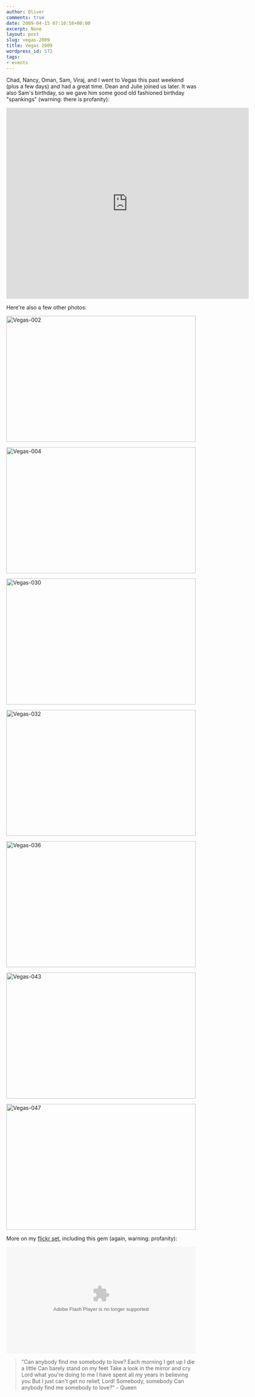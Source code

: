 ```yaml
---
author: Oliver
comments: true
date: 2009-04-15 07:10:58+00:00
excerpt: None
layout: post
slug: vegas-2009
title: Vegas 2009
wordpress_id: 572
tags:
- events
---
```


Chad, Nancy, Oman, Sam, Viraj, and I went to Vegas this past weekend (plus a few days) and had a great time.  Dean and Julie joined us later.  It was also Sam's birthday, so we gave him some good old fashioned birthday "spankings" (warning: there is profanity):

<object width="640" height="505"><param name="movie" value="http://www.youtube.com/v/EzrlL_jGAkU&hl=en&fs=1&rel=0&color1=0x3a3a3a&color2=0x999999"></param><param name="allowFullScreen" value="true"></param><param name="allowscriptaccess" value="always"></param><embed src="http://www.youtube.com/v/EzrlL_jGAkU&hl=en&fs=1&rel=0&color1=0x3a3a3a&color2=0x999999" type="application/x-shockwave-flash" allowscriptaccess="always" allowfullscreen="true" width="640" height="505"></embed></object>

Here're also a few other photos:

<a href="http://www.flickr.com/photos/owiber/3443279431/" title="Vegas-002 by owiber, on Flickr"><img src="http://farm4.static.flickr.com/3627/3443279431_881e9f5341.jpg" width="500" height="333" alt="Vegas-002" /></a>

<a href="http://www.flickr.com/photos/owiber/3443280129/" title="Vegas-004 by owiber, on Flickr"><img src="http://farm4.static.flickr.com/3381/3443280129_f090d0baea.jpg" width="500" height="333" alt="Vegas-004" /></a>

<a href="http://www.flickr.com/photos/owiber/3443289857/" title="Vegas-030 by owiber, on Flickr"><img src="http://farm4.static.flickr.com/3651/3443289857_ea3b1401f5.jpg" width="500" height="333" alt="Vegas-030" /></a>

<a href="http://www.flickr.com/photos/owiber/3443290663/" title="Vegas-032 by owiber, on Flickr"><img src="http://farm4.static.flickr.com/3332/3443290663_0ffa72e4e4.jpg" width="500" height="333" alt="Vegas-032" /></a>

<a href="http://www.flickr.com/photos/owiber/3443292679/" title="Vegas-036 by owiber, on Flickr"><img src="http://farm4.static.flickr.com/3178/3443292679_27db0e1787.jpg" width="500" height="333" alt="Vegas-036" /></a>

<a href="http://www.flickr.com/photos/owiber/3443297043/" title="Vegas-043 by owiber, on Flickr"><img src="http://farm4.static.flickr.com/3551/3443297043_404648c2c9.jpg" width="500" height="333" alt="Vegas-043" /></a>

<a href="http://www.flickr.com/photos/owiber/3443298577/" title="Vegas-047 by owiber, on Flickr"><img src="http://farm4.static.flickr.com/3416/3443298577_c9596dc5a9.jpg" width="500" height="333" alt="Vegas-047" /></a>

More on my <a href="http://www.flickr.com/photos/owiber/sets/72157616699238043/">flickr set</a>, including this gem (again, warning: profanity):

<object type="application/x-shockwave-flash" width="500" height="281" data="http://www.flickr.com/apps/video/stewart.swf?v=70848" classid="clsid:D27CDB6E-AE6D-11cf-96B8-444553540000"> <param name="flashvars" value="intl_lang=en-us&photo_secret=30cd7756ae&photo_id=3436862319&flickr_show_info_box=true&hd_default=false"></param> <param name="movie" value="http://www.flickr.com/apps/video/stewart.swf?v=70848"></param> <param name="bgcolor" value="#000000"></param> <param name="allowFullScreen" value="true"></param><embed type="application/x-shockwave-flash" src="http://www.flickr.com/apps/video/stewart.swf?v=70848" bgcolor="#000000" allowfullscreen="true" flashvars="intl_lang=en-us&photo_secret=30cd7756ae&photo_id=3436862319&flickr_show_info_box=true&hd_default=false" height="281" width="500"></embed></object>

<blockquote class="lyrics">"Can anybody find me somebody to love?
Each morning I get up I die a little
Can barely stand on my feet
Take a look in the mirror and cry
Lord what you're doing to me
I have spent all my years in believing you
But I just can't get no relief, Lord!
Somebody, somebody
Can anybody find me somebody to love?" - Queen</blockquote>